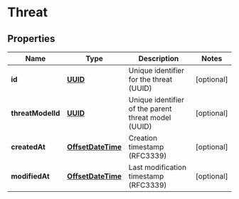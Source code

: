 # Threat

## Properties
Name | Type | Description | Notes
------------ | ------------- | ------------- | -------------
**id** | [**UUID**](UUID.md) | Unique identifier for the threat (UUID) |  [optional]
**threatModelId** | [**UUID**](UUID.md) | Unique identifier of the parent threat model (UUID) |  [optional]
**createdAt** | [**OffsetDateTime**](OffsetDateTime.md) | Creation timestamp (RFC3339) |  [optional]
**modifiedAt** | [**OffsetDateTime**](OffsetDateTime.md) | Last modification timestamp (RFC3339) |  [optional]
